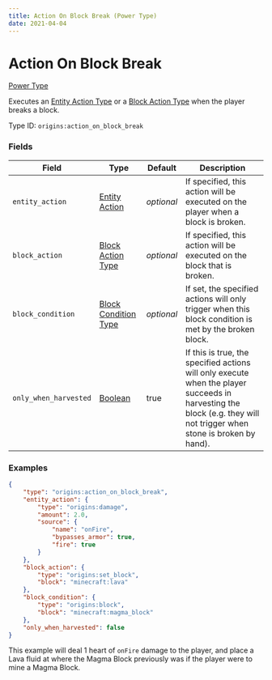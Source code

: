 ```yaml
---
title: Action On Block Break (Power Type)
date: 2021-04-04
---
```


# Action On Block Break

[Power Type](../power_types.md)

Executes an [Entity Action Type](../entity_action_types.md) or a [Block Action Type](../block_action_types.md) when the player breaks a block.

Type ID: `origins:action_on_block_break`


### Fields

Field  | Type | Default | Description
-------|------|---------|-------------
`entity_action` | [Entity Action](../entity_action_types.md) | _optional_ | If specified, this action will be executed on the player when a block is broken.
`block_action` | [Block Action Type](../block_action_types.md) | _optional_ | If specified, this action will be executed on the block that is broken.
`block_condition` | [Block Condition Type](../block_condition_types.md) | _optional_ | If set, the specified actions will only trigger when this block condition is met by the broken block.
`only_when_harvested` | [Boolean](../data_types/boolean.md) | true | If this is true, the specified actions will only execute when the player succeeds in harvesting the block (e.g. they will not trigger when stone is broken by hand).



### Examples

```json
{
    "type": "origins:action_on_block_break",
    "entity_action": {
        "type": "origins:damage",
        "amount": 2.0,
        "source": {
            "name": "onFire",
            "bypasses_armor": true,
            "fire": true
        }
    },
    "block_action": {
        "type": "origins:set_block",
        "block": "minecraft:lava"
    },
    "block_condition": {
        "type": "origins:block",
        "block": "minecraft:magma_block"
    },
    "only_when_harvested": false
}
```

This example will deal 1 heart of `onFire` damage to the player, and place a Lava fluid at where the Magma Block previously was if the player were to mine a Magma Block.
